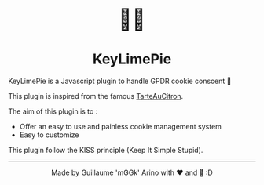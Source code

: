 <p style="text-align: center; font-size: 3em; margin-bottom: 0;">🍋🥧</p>
<h1 style="text-align: center">KeyLimePie</h1>

KeyLimePie is a Javascript plugin to handle GPDR cookie conscent 🍪

This plugin is inspired from the famous [TarteAuCitron](https://tarteaucitron.io/fr/).

The aim of this plugin is to :
* Offer an easy to use and painless cookie management system
* Easy to customize

This plugin follow the KISS principle (Keep It Simple Stupid).

---
<p style="text-align: center;">Made by Guillaume 'mGGk' Arino with ❤️ and 🧂 :D</p>